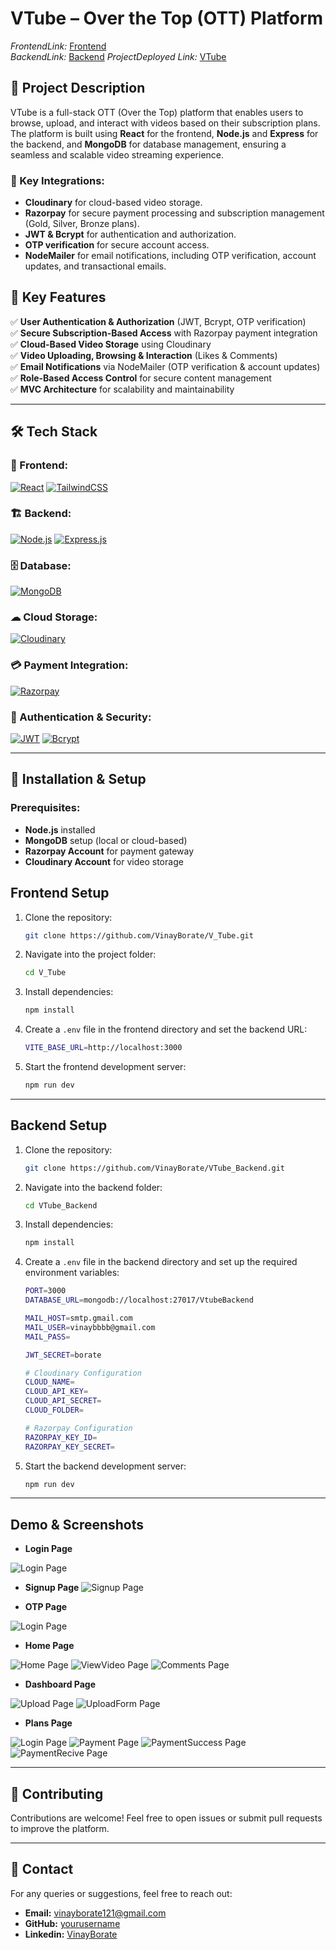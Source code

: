 # VTube – Over the Top (OTT) Platform
*FrontendLink:* [Frontend](https://github.com/VinayBorate/V_Tube)  
*BackendLink:* [Backend](https://github.com/VinayBorate/V_Tube)
*ProjectDeployed Link:* [VTube](https://vtubebyvinay.netlify.app/) 
## 📌 Project Description
VTube is a full-stack OTT (Over the Top) platform that enables users to browse, upload, and interact with videos based on their subscription plans. The platform is built using **React** for the frontend, **Node.js** and **Express** for the backend, and **MongoDB** for database management, ensuring a seamless and scalable video streaming experience.

### 🔹 Key Integrations:
- **Cloudinary** for cloud-based video storage.
- **Razorpay** for secure payment processing and subscription management (Gold, Silver, Bronze plans).
- **JWT & Bcrypt** for authentication and authorization.
- **OTP verification** for secure account access.
- **NodeMailer** for email notifications, including OTP verification, account updates, and transactional emails.

## 🚀 Key Features
✅ **User Authentication & Authorization** (JWT, Bcrypt, OTP verification)  
✅ **Secure Subscription-Based Access** with Razorpay payment integration  
✅ **Cloud-Based Video Storage** using Cloudinary  
✅ **Video Uploading, Browsing & Interaction** (Likes & Comments)  
✅ **Email Notifications** via NodeMailer (OTP verification & account updates)  
✅ **Role-Based Access Control** for secure content management  
✅ **MVC Architecture** for scalability and maintainability  

---

## 🛠 Tech Stack

### 🎨 Frontend:
[![React](https://img.shields.io/badge/React-20232A?style=for-the-badge&logo=react&logoColor=61DAFB)](https://reactjs.org/)
[![TailwindCSS](https://img.shields.io/badge/TailwindCSS-38B2AC?style=for-the-badge&logo=tailwind-css&logoColor=white)](https://tailwindcss.com/)

### 🏗 Backend:
[![Node.js](https://img.shields.io/badge/Node.js-43853D?style=for-the-badge&logo=node.js&logoColor=white)](https://nodejs.org/)
[![Express.js](https://img.shields.io/badge/Express.js-404D59?style=for-the-badge&logo=express&logoColor=white)](https://expressjs.com/)

### 🗄 Database:
[![MongoDB](https://img.shields.io/badge/MongoDB-4EA94B?style=for-the-badge&logo=mongodb&logoColor=white)](https://www.mongodb.com/)

### ☁ Cloud Storage:
[![Cloudinary](https://img.shields.io/badge/Cloudinary-3448C5?style=for-the-badge&logo=cloudinary&logoColor=white)](https://cloudinary.com/)

### 💳 Payment Integration:
[![Razorpay](https://img.shields.io/badge/Razorpay-007AFF?style=for-the-badge&logo=razorpay&logoColor=white)](https://razorpay.com/)

### 🔑 Authentication & Security:
[![JWT](https://img.shields.io/badge/JWT-000000?style=for-the-badge&logo=jsonwebtokens&logoColor=white)](https://jwt.io/)
[![Bcrypt](https://img.shields.io/badge/Bcrypt-4A90E2?style=for-the-badge&logoColor=white)](https://www.npmjs.com/package/bcrypt)

---

## 📜 Installation & Setup
### Prerequisites:
- **Node.js** installed
- **MongoDB** setup (local or cloud-based)
- **Razorpay Account** for payment gateway
- **Cloudinary Account** for video storage

## Frontend Setup

1. Clone the repository:
   ```sh
   git clone https://github.com/VinayBorate/V_Tube.git
   ```
2. Navigate into the project folder:
   ```sh
   cd V_Tube
   ```
3. Install dependencies:
   ```sh
   npm install
   ```
4. Create a `.env` file in the frontend directory and set the backend URL:
   ```sh
   VITE_BASE_URL=http://localhost:3000
   ```
5. Start the frontend development server:
   ```sh
   npm run dev
   ```

---

## Backend Setup

1. Clone the repository:
   ```sh
   git clone https://github.com/VinayBorate/VTube_Backend.git
   ```
2. Navigate into the backend folder:
   ```sh
   cd VTube_Backend
   ```
3. Install dependencies:
   ```sh
   npm install
   ```
4. Create a `.env` file in the backend directory and set up the required environment variables:
   ```sh
   PORT=3000
   DATABASE_URL=mongodb://localhost:27017/VtubeBackend

   MAIL_HOST=smtp.gmail.com
   MAIL_USER=vinaybbbb@gmail.com
   MAIL_PASS=

   JWT_SECRET=borate

   # Cloudinary Configuration
   CLOUD_NAME=
   CLOUD_API_KEY=
   CLOUD_API_SECRET=
   CLOUD_FOLDER=

   # Razorpay Configuration
   RAZORPAY_KEY_ID=
   RAZORPAY_KEY_SECRET=
   ```
5. Start the backend development server:
   ```sh
   npm run dev
   ```


---

## Demo & Screenshots
  
- **Login Page** 
 <img src="ReadmeImages/Login.png" alt="Login Page">

- **Signup Page** 
  <img src="ReadmeImages/Signup.png" alt="Signup Page">

- **OTP Page**
<img src="ReadmeImages/OTP.png" alt="Login Page">

- **Home Page**
<img src="ReadmeImages/Home.png" alt="Home Page">
<img src="ReadmeImages/ViewVideo.png" alt="ViewVideo Page">
<img src="ReadmeImages/Comments.png" alt="Comments Page">

- **Dashboard Page**
<img src="ReadmeImages/Upload.png" alt="Upload Page">
<img src="ReadmeImages/UploadForm.png" alt="UploadForm Page">

- **Plans Page**
<img src="ReadmeImages/Plans.png" alt="Login Page">
<img src="ReadmeImages/Payment.png" alt="Payment Page">
<img src="ReadmeImages/PaymentSuccess.png" alt="PaymentSuccess Page">
<img src="ReadmeImages/Paymentrazorpay.png" alt="PaymentRecive Page">


---

## 🎯 Contributing
Contributions are welcome! Feel free to open issues or submit pull requests to improve the platform.

---

## 📧 Contact
For any queries or suggestions, feel free to reach out:
- **Email:** vinayborate121@gmail.com
- **GitHub:** [yourusername](https://github.com/VinayBorate)
- **Linkedin:** [VinayBorate](https://www.linkedin.com/in/vinayborate/)


